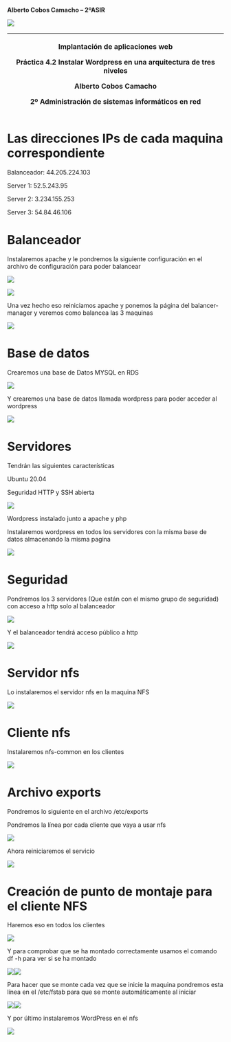 ﻿**Alberto Cobos Camacho – 2ºASIR** 



![](Aspose.Words.d59cfd22-f78d-4c60-b08f-c7a2650b76f9.001.png)



|<p>Implantación de aplicaciones web</p><p></p><p>Práctica 4.2 Instalar Wordpress en una arquitectura de tres niveles</p><p></p><p>Alberto Cobos Camacho</p><p>2º Administración de sistemas informáticos en red</p>|
| :-: |







# **Las direcciones IPs de cada maquina correspondiente**
Balanceador: 44.205.224.103

Server 1: 52.5.243.95

Server 2: 3.234.155.253

Server 3: 54.84.46.106
#
# **Balanceador**
Instalaremos apache y le pondremos la siguiente configuración en el archivo de configuración para poder balancear

![](./imagenes/Aspose.Words.d59cfd22-f78d-4c60-b08f-c7a2650b76f9.002.png)

![](./imagenes/Aspose.Words.d59cfd22-f78d-4c60-b08f-c7a2650b76f9.003.png)

Una vez hecho eso reiniciamos apache y ponemos la página del balancer-manager y veremos como balancea las 3 maquinas

![](Aspose.Words.d59cfd22-f78d-4c60-b08f-c7a2650b76f9.004.png)


# **Base de datos**
Crearemos una base de Datos MYSQL en RDS

![](./imagenes/Aspose.Words.d59cfd22-f78d-4c60-b08f-c7a2650b76f9.005.png)

Y crearemos una base de datos llamada wordpress para poder acceder al wordpress

![](./imagenes/Aspose.Words.d59cfd22-f78d-4c60-b08f-c7a2650b76f9.006.png)


# **Servidores**
Tendrán las siguientes características 

Ubuntu 20.04

Seguridad HTTP y SSH abierta

![](./imagenes/Aspose.Words.d59cfd22-f78d-4c60-b08f-c7a2650b76f9.007.png)

Wordpress instalado junto a apache y php

Instalaremos wordpress en todos los servidores con la misma base de datos almacenando la misma pagina 

![](./imagenes/Aspose.Words.d59cfd22-f78d-4c60-b08f-c7a2650b76f9.008.png)


# **Seguridad**
Pondremos los 3 servidores (Que están con el mismo grupo de seguridad) con acceso a http solo al balanceador

![](./imagenes/Aspose.Words.d59cfd22-f78d-4c60-b08f-c7a2650b76f9.009.png)

Y el balanceador tendrá acceso público a http

![](./imagenes/Aspose.Words.d59cfd22-f78d-4c60-b08f-c7a2650b76f9.010.png)

# **Servidor nfs**
Lo instalaremos el servidor nfs en la maquina NFS

![](./imagenes/Aspose.Words.d59cfd22-f78d-4c60-b08f-c7a2650b76f9.011.png)

# **Cliente nfs**
Instalaremos nfs-common en los clientes

![](./imagenes/Aspose.Words.d59cfd22-f78d-4c60-b08f-c7a2650b76f9.012.png)
# **Archivo exports**
Pondremos lo siguiente en el archivo /etc/exports

Pondremos la línea por cada cliente que vaya a usar nfs

![](./imagenes/Aspose.Words.d59cfd22-f78d-4c60-b08f-c7a2650b76f9.013.png)

Ahora reiniciaremos el servicio

![](./imagenes/Aspose.Words.d59cfd22-f78d-4c60-b08f-c7a2650b76f9.014.png)
# **Creación de punto de montaje para el cliente NFS**
Haremos eso en todos los clientes

![](./imagenes/Aspose.Words.d59cfd22-f78d-4c60-b08f-c7a2650b76f9.015.png)

Y para comprobar que se ha montado correctamente usamos el comando df -h para ver si se ha montado

![](./imagenes/Aspose.Words.d59cfd22-f78d-4c60-b08f-c7a2650b76f9.016.png)![](./imagenes/Aspose.Words.d59cfd22-f78d-4c60-b08f-c7a2650b76f9.017.png)

Para hacer que se monte cada vez que se inicie la maquina pondremos esta línea en el /etc/fstab para que se monte automáticamente al iniciar

![](./imagenes/Aspose.Words.d59cfd22-f78d-4c60-b08f-c7a2650b76f9.018.png)![](./imagenes/Aspose.Words.d59cfd22-f78d-4c60-b08f-c7a2650b76f9.019.png)

Y por último instalaremos WordPress en el nfs

![](./imagenes/Aspose.Words.d59cfd22-f78d-4c60-b08f-c7a2650b76f9.020.png)


